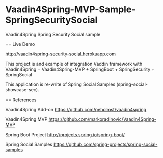 Vaadin4Spring-MVP-Sample-SpringSecuritySocial
=============================================

Vaadin4Spring Spring Security Social sample

== Live Demo

<http://vaadin4spring-security-social.herokuapp.com>

This project is and example of integration Vaddin framework with
Vaadin4Spring + Vaadin4Spring-MVP + SpringBoot + SpringSecurity + SpringSocial

This application is re-write of Spring Social Samples (spring-social-showcase-sec).
  
== References

Vaadin4Spring Add-on
<https://github.com/peholmst/vaadin4spring>

Vaadin4Spring MVP
<https://github.com/markoradinovic/Vaadin4Spring-MVP>

Spring Boot Project
<http://projects.spring.io/spring-boot/>

Spring Social Samples
<https://github.com/spring-projects/spring-social-samples>
